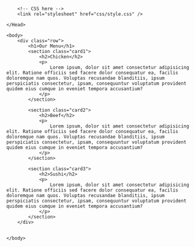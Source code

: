 <!doctype html>
<html>
	<head>
		<meta charset="utf-8"/>
        <title>Assignment solution for Module 2</title>
		<meta name="viewport" content="width=device-width, initial-scale=1">
		
		<!-- CSS here -->
        <link rel="stylesheet" href="css/style.css" />

	</Head>

	<body>
        <div class="row">
            <h1>Our Menu</h1>
            <section class="card1">
                <h2>Chicken</h2>
                <p>
                    Lorem ipsum, dolor sit amet consectetur adipisicing elit. Ratione officiis sed facere dolor consequatur ea, facilis doloremque nam quos. Voluptas recusandae blanditiis, ipsum perspiciatis consectetur, ipsam, consequuntur voluptatum provident quidem eius cumque in eveniet tempora accusantium?
                </p>
            </section>	
            
            <section class="card2">
                <h2>Beef</h2>
                <p>
                    Lorem ipsum, dolor sit amet consectetur adipisicing elit. Ratione officiis sed facere dolor consequatur ea, facilis doloremque nam quos. Voluptas recusandae blanditiis, ipsum perspiciatis consectetur, ipsam, consequuntur voluptatum provident quidem eius cumque in eveniet tempora accusantium?
                </p>
            </section>
            
            <section class="card3">
                <h2>Sushi</h2>
                <p>
                    Lorem ipsum, dolor sit amet consectetur adipisicing elit. Ratione officiis sed facere dolor consequatur ea, facilis doloremque nam quos. Voluptas recusandae blanditiis, ipsum perspiciatis consectetur, ipsam, consequuntur voluptatum provident quidem eius cumque in eveniet tempora accusantium?
                </p>
            </section>   
        </div>	
            
	
	</body>	
</html>
